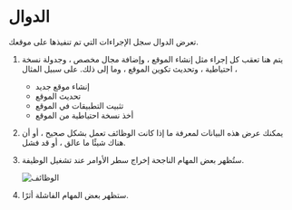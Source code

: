 # الدوال

تعرض الدوال سجل الإجراءات التي تم تنفيذها على موقعك.

1. يتم هنا تعقب كل إجراء مثل إنشاء الموقع ، وإضافة مجال مخصص ، وجدولة نسخة احتياطية ، وتحديث تكوين الموقع ، وما إلى ذلك. على سبيل المثال ،
   * إنشاء موقع جديد
   * تحديث الموقع
   * تثبيت التطبيقات في الموقع
   * أخذ نسخة احتياطية من الموقع
2. يمكنك عرض هذه البيانات لمعرفة ما إذا كانت الوظائف تعمل بشكل صحيح ، أو أن هناك شيئًا ما عالق ، أو قد فشل.
3.  ستُظهر بعض المهام الناجحة إخراج سطر الأوامر عند تشغيل الوظيفة.

    ![الوظائف](https://frappecloud.com/assets/press/images/docs/site-jobs.png)
4. ستظهر بعض المهام الفاشلة أثرًا.

